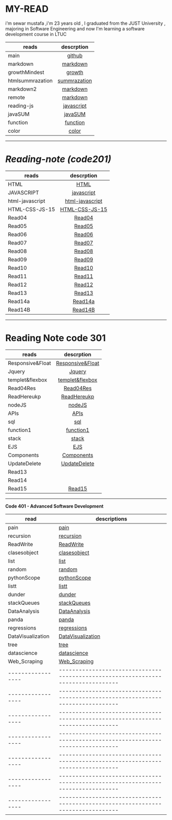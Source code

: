 
# MY-READ

i'm sewar mustafa ,i'm 23 years old , I graduated from the JUST University , majoring in Software Engineering and now I'm learning a software development course in LTUC


| reads            |                                    descrption                                    |
| ---------------- | :------------------------------------------------------------------------------: |
| main             |             [github]( https://sewar-web.github.io/Reading-note/main)             |
| markdown         |         [markdown]( https://sewar-web.github.io/Reading-note/markdown )          |
| growthMindest    |        [growth]( https://sewar-web.github.io/Reading-note/GrowthMindset)         |
| htmlsummrazation |      [summrazation](https://sewar-web.github.io/Reading-note/summarization)      |
| markdown2        |         [markdown]( https://sewar-web.github.io/Reading-note/markdown2 )         |
| remote           |          [markdown]( https://sewar-web.github.io/Reading-note/remote )           |
| reading-js       | [javascript]( https://github.com/Sewar-web/Reading-note/blob/main/reading-js.md) |
| javaSUM          |           [javaSUM](https://sewar-web.github.io/Reading-note/javaSUM)            |
| function         |          [function]( https://sewar-web.github.io/Reading-note/function)          |
| color            |             [color]( https://sewar-web.github.io/Reading-note/color)             |


***********************************************************************************************************



# <i> Reading-note (code201) </i>

| reads           |                                  descrption                                  |
| --------------- | :--------------------------------------------------------------------------: |
| HTML            |            [HTML](https://sewar-web.github.io/Reading-note/HTML)             |
| JAVASCRIPT      |      [javascript](https://sewar-web.github.io/Reading-note/javascript)       |
| html-javascript | [html-javascript]( https://sewar-web.github.io/Reading-note/html-javascript) |
| HTML-CSS-JS-15  |  [HTML-CSS-JS-15]( https://sewar-web.github.io/Reading-note/HTML-CSS-JS-15)  |
| Read04          |          [Read04](https://sewar-web.github.io/Reading-note/Read04)           |
| Read05          |          [Read05](https://sewar-web.github.io/Reading-note/Read05)           | :------------: |
| Read06          |          [Read06](https://sewar-web.github.io/Reading-note/Read06)           |
| Read07          |          [Read07](https://sewar-web.github.io/Reading-note/Read07)           |
| Read08          |          [Read08](https://sewar-web.github.io/Reading-note/Read08)           |
| Read09          |          [Read09](https://sewar-web.github.io/Reading-note/Read09)           |
| Read10          |          [Read10](https://sewar-web.github.io/Reading-note/Read10)           |
| Read11          |          [Read11](https://sewar-web.github.io/Reading-note/Read11)           |
| Read12          |          [Read12](https://sewar-web.github.io/Reading-note/Read12)           |
| Read13          |          [Read13](https://sewar-web.github.io/Reading-note/Read13)           |
| Read14a         |         [Read14a](https://sewar-web.github.io/Reading-note/Read14a)          |
| Read14B         |         [Read14B](https://sewar-web.github.io/Reading-note/Read14B)          |


***************************************************************************************************************



# <strong> Reading Note code 301 </strong> 


| reads            |                                   descrption                                   |
| ---------------- | :----------------------------------------------------------------------------: |
| Responsive&Float | [Responsive&Float]( https://sewar-web.github.io/Reading-note/Responsive&Float) |
| Jquery           |           [Jquery]( https://sewar-web.github.io/Reading-note/Jquery)           |
| templet&flexbox  |  [templet&flexbox]( https://sewar-web.github.io/Reading-note/templet&flexbox)  |
| Read04Res        |        [Read04Res]( https://sewar-web.github.io/Reading-note/Read04Res)        |
| ReadHereukp      |      [ReadHereukp]( https://sewar-web.github.io/Reading-note/ReadHereukp)      |
| nodeJS           |           [nodeJS]( https://sewar-web.github.io/Reading-note/nodeJS)           |
| APIs             |             [APIs]( https://sewar-web.github.io/Reading-note/APIs)             |
| sql              |              [sql]( https://sewar-web.github.io/Reading-note/sql)              |
| function1        |        [function1]( https://sewar-web.github.io/Reading-note/function1)        |
| stack            |            [stack]( https://sewar-web.github.io/Reading-note/stack)            |
| EJS              |              [EJS]( https://sewar-web.github.io/Reading-note/EJS)              |
| Components       |       [Components]( https://sewar-web.github.io/Reading-note/Components)       |
| UpdateDelete     |     [UpdateDelete]( https://sewar-web.github.io/Reading-note/UpdateDelete)     |
| Read13           |                                                                                |
| Read14           |                                                                                |
| Read15           |           [Read15]( https://sewar-web.github.io/Reading-note/Read15)           |








***************************************************************************************************************





**<strong> Code 401 - Advanced Software Development </strong>**





| read              | descriptions                                                                     |
| ----------------- | -------------------------------------------------------------------------------- |
| pain              | [pain]( https://sewar-web.github.io/Reading-note/pain)                           |
| recursion         | [recursion]( https://sewar-web.github.io/Reading-note/recursion)                 |
| ReadWrite         | [ReadWrite]( https://sewar-web.github.io/Reading-note/ReadWrite)                 |
| clasesobject      | [clasesobject]( https://sewar-web.github.io/Reading-note/clasesobject)           |
| list              | [list](https://sewar-web.github.io/Reading-note/list)                            |
| random            | [random]( https://sewar-web.github.io/Reading-note/random)                       |
| pythonScope       | [pythonScope]( https://sewar-web.github.io/Reading-note/pythonScope)             |
| listt             | [listt]( https://sewar-web.github.io/Reading-note/listt)                         |
| dunder            | [dunder]( https://sewar-web.github.io/Reading-note/dunder)                       |
| stackQueues       | [stackQueues]( https://sewar-web.github.io/Reading-note/stackQueues)             |
| DataAnalysis      | [DataAnalysis]( https://sewar-web.github.io/Reading-note/DataAnalysis)           |
| panda             | [panda]( https://sewar-web.github.io/Reading-note/panda)                         |
| regressions       | [regressions]( https://sewar-web.github.io/Reading-note/regressions)             |
| DataVisualization | [DataVisualization]( https://sewar-web.github.io/Reading-note/DataVisualization) |
| tree              | [tree]( https://sewar-web.github.io/Reading-note/tree)                           |
| datascience       | [datascience]( https://sewar-web.github.io/Reading-note/datascience)             |
| Web_Scraping      | [Web_Scraping]( https://sewar-web.github.io/Reading-note/Web_Scraping)           |
| ----------------- | -------------------------------------------------------------------------------- |
| ----------------- | -------------------------------------------------------------------------------- |
| ----------------- | -------------------------------------------------------------------------------- |
| ----------------- | -------------------------------------------------------------------------------- |
| ----------------- | -------------------------------------------------------------------------------- |
| ----------------- | -------------------------------------------------------------------------------- |
| ----------------- | -------------------------------------------------------------------------------- |




